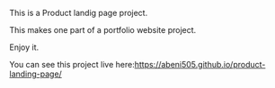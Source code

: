 This is a Product landig page project.

This makes one part of a portfolio website project.

Enjoy it.

You can see this project live here:https://abeni505.github.io/product-landing-page/
